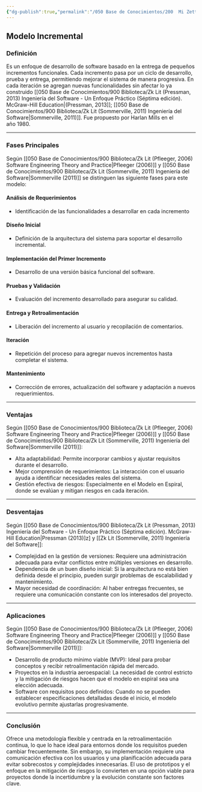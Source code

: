 ```yaml
---
{"dg-publish":true,"permalink":"/050 Base de Conocimientos/200  Mi Zettelkasten/100 Docencia/IS1/2025/Clase 04 Modelos de Proceso de Software/Zk Modelo Incremental/","tags":["digitalGarden","modeloDeProceso"]}
---
```


## Modelo Incremental

### Definición

Es un enfoque de desarrollo de software basado en la entrega de pequeños incrementos funcionales. Cada incremento pasa por un ciclo de desarrollo, prueba y entrega, permitiendo mejorar el sistema de manera progresiva. En cada iteración se agregan nuevas funcionalidades sin afectar lo ya construido [[050 Base de Conocimientos/900 Biblioteca/Zk Lit (Pressman, 2013) Ingeniería del Software - Un Enfoque Práctico (Séptima edición). McGraw-Hill Education\|(Pressman, 2013]]; [[050 Base de Conocimientos/900 Biblioteca/Zk Lit (Sommerville, 2011) Ingeniería del Software\|Sommerville, 2011)]]. Fue propuesto por Harlan Mills en el año 1980.

----
### Fases Principales
Según [[050 Base de Conocimientos/900 Biblioteca/Zk Lit (Pfleeger, 2006) Software Engineering Theory and Practice\|Pfleeger (2006)]] y [[050 Base de Conocimientos/900 Biblioteca/Zk Lit (Sommerville, 2011) Ingeniería del Software\|Sommerville (2011)]] se distinguen las siguiente fases para este modelo:

#### Análisis de Requerimientos
- Identificación de las funcionalidades a desarrollar en cada incremento
   
#### Diseño Inicial
- Definición de la arquitectura del sistema para soportar el desarrollo incremental.

#### Implementación del Primer Incremento
- Desarrollo de una versión básica funcional del software.

#### Pruebas y Validación
- Evaluación del incremento desarrollado para asegurar su calidad.

#### Entrega y Retroalimentación
- Liberación del incremento al usuario y recopilación de comentarios.

#### Iteración
- Repetición del proceso para agregar nuevos incrementos hasta completar el sistema.

#### Mantenimiento
- Corrección de errores, actualización del software y adaptación a nuevos requerimientos.

----
### Ventajas
Según [[050 Base de Conocimientos/900 Biblioteca/Zk Lit (Pfleeger, 2006) Software Engineering Theory and Practice\|Pfleeger (2006)]] y [[050 Base de Conocimientos/900 Biblioteca/Zk Lit (Sommerville, 2011) Ingeniería del Software\|Sommerville (2011)]]:
- Alta adaptabilidad: Permite incorporar cambios y ajustar requisitos durante el desarrollo.
- Mejor comprensión de requerimientos: La interacción con el usuario ayuda a identificar necesidades reales del sistema.
- Gestión efectiva de riesgos: Especialmente en el Modelo en Espiral, donde se evalúan y mitigan riesgos en cada iteración.

----
### Desventajas
Según [[050 Base de Conocimientos/900 Biblioteca/Zk Lit (Pressman, 2013) Ingeniería del Software - Un Enfoque Práctico (Séptima edición). McGraw-Hill Education\|Pressman (2013)]z] y [[Zk Lit (Sommerville, 2011) Ingeniería del Software]]:
- Complejidad en la gestión de versiones: Requiere una administración adecuada para evitar conflictos entre múltiples versiones en desarrollo.
- Dependencia de un buen diseño inicial: Si la arquitectura no está bien definida desde el principio, pueden surgir problemas de escalabilidad y mantenimiento.
- Mayor necesidad de coordinación: Al haber entregas frecuentes, se requiere una comunicación constante con los interesados del proyecto.

----
### Aplicaciones
Según [[050 Base de Conocimientos/900 Biblioteca/Zk Lit (Pfleeger, 2006) Software Engineering Theory and Practice\|Pfleeger (2006)]] y [[050 Base de Conocimientos/900 Biblioteca/Zk Lit (Sommerville, 2011) Ingeniería del Software\|Sommerville (2011)]]:
- Desarrollo de producto mínimo viable (MVP): Ideal para probar conceptos y recibir retroalimentación rápida del mercado.
- Proyectos en la industria aeroespacial: La necesidad de control estricto y la mitigación de riesgos hacen que el modelo en espiral sea una elección adecuada.
- Software con requisitos poco definidos: Cuando no se pueden establecer especificaciones detalladas desde el inicio, el modelo evolutivo permite ajustarlas progresivamente.

----
### Conclusión
Ofrece una metodología flexible y centrada en la retroalimentación continua, lo que lo hace ideal para entornos donde los requisitos pueden cambiar frecuentemente. Sin embargo, su implementación requiere una comunicación efectiva con los usuarios y una planificación adecuada para evitar sobrecostos y complejidades innecesarias. El uso de prototipos y el enfoque en la mitigación de riesgos lo convierten en una opción viable para proyectos donde la incertidumbre y la evolución constante son factores clave.